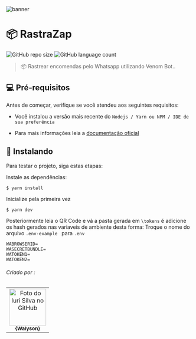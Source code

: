 
<img src="https://github.com/walysonfelipe/bot/blob/master/.vscode/readme-assets/readme.png?raw=true" alt="banner">

# 📦 RastraZap

![GitHub repo size](https://img.shields.io/github/repo-size/walysonfelipe/bot?style=for-the-badge)
![GitHub language count](https://img.shields.io/github/languages/count/walysonfelipe/bot?style=for-the-badge)

> 📦 Rastrear encomendas pelo Whatsapp utilizando Venom Bot..

## 💻 Pré-requisitos

Antes de começar, verifique se você atendeu aos seguintes requisitos:
* Você instalou a versão mais recente do `Nodejs / Yarn ou NPM / IDE de sua preferência `

* Para mais informações leia a [documentação oficial](https://github.com/orkestral/venom)

## 🚀 Instalando 

Para testar o projeto, siga estas etapas:

Instale as dependências:
```
$ yarn install
```
Inicialize pela primeira vez 
```
$ yarn dev
```
Posteriormente leia o QR Code e vá a pasta gerada em ``` \tokens ``` é adicione os hash gerados nas variaveis de ambiente desta forma:
Troque  o nome do arquivo ```.env-example ```  para ```.env```
```
WABROWSERID=
WASECRETBUNDLE=
WATOKEN1=
WATOKEN2=
```


###### Criado por :
<table>
  <tr>
    <td align="center">
      <a href="#">
        <img src="https://avatars.githubusercontent.com/u/35854466?s=460&u=184d9d1d89140c723af0cdbdaa604ce0ff42a28a&v=4" width="100px;" alt="Foto do Iuri Silva no GitHub"/><br>
        <sub>
          <b>{Walyson}</b>
        </sub>
      </a>
    </td>
    <tr>
   </table>
